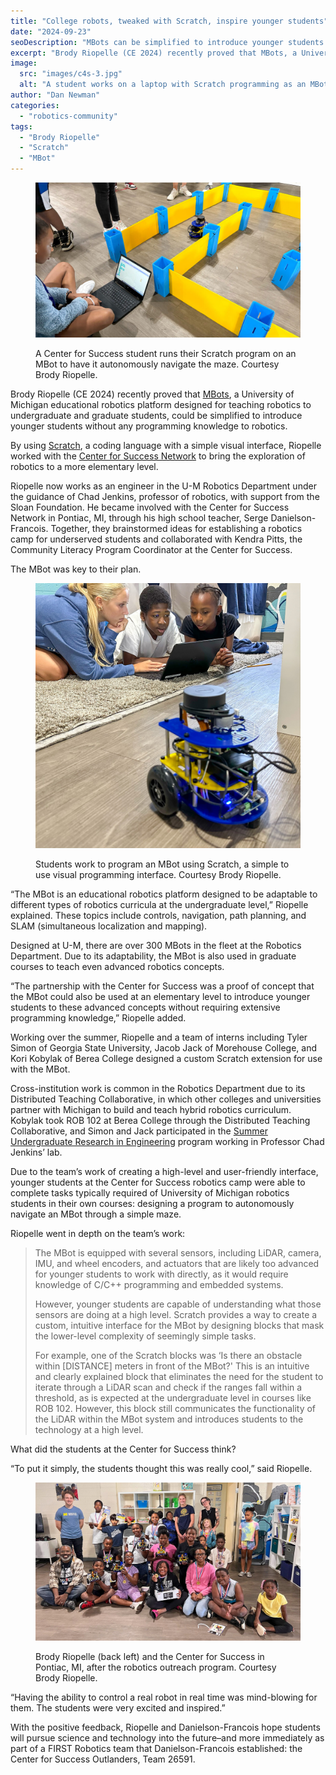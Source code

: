 ```yaml
---
title: "College robots, tweaked with Scratch, inspire younger students"
date: "2024-09-23"
seoDescription: "MBots can be simplified to introduce younger students without any programming knowledge to robotics."
excerpt: "Brody Riopelle (CE 2024) recently proved that MBots, a University of Michigan educational robotics platform designed for teaching robotics to undergraduate and graduate students, could be simplified to introduce younger students without any programming knowledge to robotics."
image: 
  src: "images/c4s-3.jpg"
  alt: "A student works on a laptop with Scratch programming as an MBot robot sets off into a maze made of plastic barriers."
author: "Dan Newman"
categories: 
  - "robotics-community"
tags:
  - "Brody Riopelle"
  - "Scratch"
  - "MBot"
---
```


<figure>

![A student works on a laptop with Scratch programming as an MBot robot sets off into a maze made of plastic barriers.](images/c4s-1-1024x598.jpg)

<figcaption>

A Center for Success student runs their Scratch program on an MBot to have it autonomously navigate the maze. Courtesy Brody Riopelle.

</figcaption>

</figure>

Brody Riopelle (CE 2024) recently proved that [MBots](http://mbot.robotics.umich.edu/), a University of Michigan educational robotics platform designed for teaching robotics to undergraduate and graduate students, could be simplified to introduce younger students without any programming knowledge to robotics.

By using [Scratch](https://scratch.mit.edu/), a coding language with a simple visual interface, Riopelle worked with the [Center for Success Network](https://www.center4success.org/locations) to bring the exploration of robotics to a more elementary level.

Riopelle now works as an engineer in the U-M Robotics Department under the guidance of Chad Jenkins, professor of robotics, with support from the Sloan Foundation. He became involved with the Center for Success Network in Pontiac, MI, through his high school teacher, Serge Danielson-Francois. Together, they brainstormed ideas for establishing a robotics camp for underserved students and collaborated with Kendra Pitts, the Community Literacy Program Coordinator at the Center for Success.

The MBot was key to their plan.

<figure>

![An MBot, a two-wheeled robot, stands ready for instruction while three students work together to program it in the background.](images/c4s-3.jpg)

<figcaption>

Students work to program an MBot using Scratch, a simple to use visual programming interface. Courtesy Brody Riopelle.

</figcaption>

</figure>

“The MBot is an educational robotics platform designed to be adaptable to different types of robotics curricula at the undergraduate level,” Riopelle explained. These topics include controls, navigation, path planning, and SLAM (simultaneous localization and mapping).

Designed at U-M, there are over 300 MBots in the fleet at the Robotics Department. Due to its adaptability, the MBot is also used in graduate courses to teach even advanced robotics concepts. 

“The partnership with the Center for Success was a proof of concept that the MBot could also be used at an elementary level to introduce younger students to these advanced concepts without requiring extensive programming knowledge,” Riopelle added.

Working over the summer, Riopelle and a team of interns including Tyler Simon of Georgia State University, Jacob Jack of Morehouse College, and Kori Kobylak of Berea College designed a custom Scratch extension for use with the MBot.

Cross-institution work is common in the Robotics Department due to its Distributed Teaching Collaborative, in which other colleges and universities partner with Michigan to build and teach hybrid robotics curriculum. Kobylak took ROB 102 at Berea College through the Distributed Teaching Collaborative, and Simon and Jack participated in the [Summer Undergraduate Research in Engineering](https://sure.engin.umich.edu/) program working in Professor Chad Jenkins’ lab. 

Due to the team’s work of creating a high-level and user-friendly interface, younger students at the Center for Success robotics camp were able to complete tasks typically required of University of Michigan robotics students in their own courses: designing a program to autonomously navigate an MBot through a simple maze.

Riopelle went in depth on the team’s work:

> The MBot is equipped with several sensors, including LiDAR, camera, IMU, and wheel encoders, and actuators that are likely too advanced for younger students to work with directly, as it would require knowledge of C/C++ programming and embedded systems. 
> 
> However, younger students are capable of understanding what those sensors are doing at a high level. Scratch provides a way to create a custom, intuitive interface for the MBot by designing blocks that mask the lower-level complexity of seemingly simple tasks. 
> 
> For example, one of the Scratch blocks was ‘Is there an obstacle within \[DISTANCE\] meters in front of the MBot?' This is an intuitive and clearly explained block that eliminates the need for the student to iterate through a LiDAR scan and check if the ranges fall within a threshold, as is expected at the undergraduate level in courses like ROB 102. However, this block still communicates the functionality of the LiDAR within the MBot system and introduces students to the technology at a high level.

What did the students at the Center for Success think?

“To put it simply, the students thought this was really cool,” said Riopelle. 

<figure>

![A group of students and instructors pose in a group holding MBot robots up while a few wear golden medallions of completion in a classroom.](images/c4s-2.jpg)

<figcaption>

Brody Riopelle (back left) and the Center for Success in Pontiac, MI, after the robotics outreach program. Courtesy Brody Riopelle.

</figcaption>

</figure>

“Having the ability to control a real robot in real time was mind-blowing for them. The students were very excited and inspired.”

With the positive feedback, Riopelle and Danielson-Francois hope students will pursue science and technology into the future–and more immediately as part of a FIRST Robotics team that Danielson-Francois established: the Center for Success Outlanders, Team 26591.
